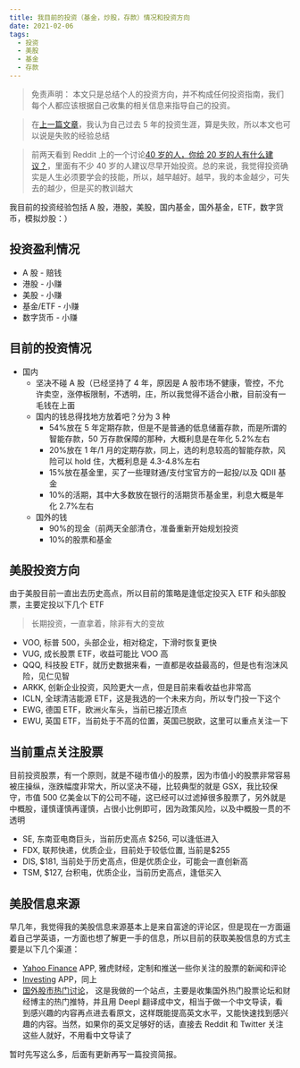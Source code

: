 ```yaml
---
title: 我目前的投资（基金，炒股，存款）情况和投资方向
date: 2021-02-06
tags:
  - 投资
  - 美股
  - 基金
  - 存款
---
```


> 免责声明： 本文只是总结个人的投资方向，并不构成任何投资指南，我们每个人都应该根据自己收集的相关信息来指导自己的投资。

> 在[上一篇文章](https://blog.owenyoung.com/zh/posts/start-investing-again/)，我认为自己过去 5 年的投资生涯，算是失败，所以本文也可以说是失败的经验总结

> 前两天看到 Reddit 上的一个讨论[40 岁的人，你给 20 岁的人有什么建议？](https://www.reddit.com/r/AskReddit/comments/l92amj/people_who_are_40_what_is_your_advice_to_people/)，里面有不少 40 岁的人建议尽早开始投资。总的来说，我觉得投资确实是人生必须要学会的技能，所以，越早越好。越早，我的本金越少，可失去的越少，但是买的教训越大

我目前的投资经验包括 A 股，港股，美股，国内基金，国外基金，ETF，数字货币，模拟炒股：）

## 投资盈利情况

- A 股 - 赔钱
- 港股 - 小赚
- 美股 - 小赚
- 基金/ETF - 小赚
- 数字货币 - 小赚

## 目前的投资情况

- 国内
  - 坚决不碰 A 股（已经坚持了 4 年，原因是 A 股市场不健康，管控，不允许卖空，涨停板限制，不透明，庄，所以我觉得不适合小散，目前没有一毛钱在上面
  - 国内的钱总得找地方放着吧？分为 3 种
    - 54%放在 5 年定期存款，但是不是普通的低息储蓄存款，而是所谓的智能存款，50 万存款保障的那种，大概利息是在年化 5.2%左右
    - 20%放在 1 年/1 月的定期存款，同上，选的利息较高的智能存款，风险可以 hold 住，大概利息是 4.3-4.8%左右
    - 15%放在基金里，买了一些理财通/支付宝官方的一起投/以及 QDII 基金
    - 10%的活期，其中大多数放在银行的活期货币基金里，利息大概是年化 2.7%左右
  - 国外的钱
    - 90%的现金（前两天全部清仓，准备重新开始规划投资
    - 10%的股票和基金

## 美股投资方向

由于美股目前一直出去历史高点，所以目前的策略是逢低定投买入 ETF 和头部股票，主要定投以下几个 ETF

> 长期投资，一直拿着，除非有大的变故

- VOO, 标普 500，头部企业，相对稳定，下滑时恢复更快
- VUG, 成长股票 ETF，收益可能比 VOO 高
- QQQ, 科技股 ETF，就历史数据来看，一直都是收益最高的，但是也有泡沫风险，见仁见智
- ARKK, 创新企业投资，风险更大一点，但是目前来看收益也非常高
- ICLN, 全球清洁能源 ETF，这是我选的一个未来方向，所以专门投一下这个
- EWG, 德国 ETF，欧洲火车头，当前已接近顶点
- EWU, 英国 ETF，当前处于不高的位置，英国已脱欧，这里可以重点关注一下

## 当前重点关注股票

目前投资股票，有一个原则，就是不碰市值小的股票，因为市值小的股票非常容易被庄操纵，涨跌幅度非常大，所以坚决不碰，比较典型的就是 GSX，我比较保守，市值 500 亿美金以下的公司不碰，这已经可以过滤掉很多股票了，另外就是中概股，谨慎谨慎再谨慎，占很小比例即可，因为政策风险，以及中概股一贯的不透明

- SE, 东南亚电商巨头，当前历史高点 $256, 可以逢低进入
- FDX, 联邦快递，优质企业，目前处于较低位置, 当前是$255
- DIS, $181, 当前处于历史高点，但是优质企业，可能会一直创新高
- TSM, $127, 台积电，优质企业，当前历史高点，逢低买入

## 美股信息来源

早几年，我觉得我的美股信息来源基本上是来自富途的评论区，但是现在一方面逼着自己学英语，一方面也想了解更一手的信息，所以目前的获取美股信息的方式主要是以下几个渠道：

- [Yahoo Finance](https://finance.yahoo.com/) APP, 雅虎财经，定制和推送一些你关注的股票的新闻和评论
- [Investing](https://www.investing.com/) APP，同上
- [国外股市热门讨论](https://stocks.buzzing.cc)， 这是我做的一个站点，主要是收集国外热门股票论坛和财经博主的热门推特，并且用 Deepl 翻译成中文，相当于做一个中文导读，看到感兴趣的内容再点进去看原文，这样既能提高英文水平，又能快速找到感兴趣的内容。当然，如果你的英文足够好的话，直接去 Reddit 和 Twitter 关注这些人就好，不用看中文导读了

暂时先写这么多，后面有更新再写一篇投资简报。
